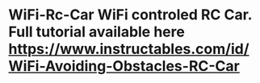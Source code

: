 # WiFi-Rc-Car WiFi controled RC Car. Full tutorial available here https://www.instructables.com/id/WiFi-Avoiding-Obstacles-RC-Car
